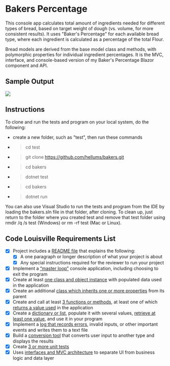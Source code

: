 # Bakers Percentage
This console app calculates total amount of ingredients needed for different types of bread, based on target weight of dough (vs. volume, for more consistent results). It uses "Baker's Percentage" for each available bread type, where each ingredient is calculated as a percentage of the total Flour. 

Bread models are derived from the base model class and methods, with polymorphic properties for individual ingredient percentages. It is the MVC, interface, and console-based version of my Baker's Percentage Blazor component and API.

## Sample Output
<img src="https://user-images.githubusercontent.com/83464025/178148617-b4830893-7e1b-4b18-914f-d10cad6e7f59.png">

## Instructions

To clone and run the tests and program on your local system, do the following:

- create a new folder, such as "test", then run these commands
- > cd test
- > git clone https://github.com/hellums/bakers.git
- > cd bakers
- > dotnet test
- > cd bakers
- > dotnet run

You can also use Visual Studio to run the tests and program from the IDE by loading the bakers.sln file in that folder, after cloning. To clean up, just return to the folder where you created test and remove that test folder using rmdir /q /s test (Windows) or rm -rf test (Mac or Linux).

## Code Louisville Requirements List
- [X] Project includes a [README file](https://github.com/hellums/bakers/blob/root/README.md) that explains the following:
  - [X] A one paragraph or longer description of what your project is about
  - [X] Any special instructions required for the reviewer to run your project
- [X] Implement a [“master loop”](https://github.com/hellums/bakers/blob/0a81141147874d55a5204060c133c755710801c0/bakers/Controllers/PercentageController.cs#L11) console application, including choosing to exit the program
- [X] Create at least [one class and object instance](https://github.com/hellums/bakers/blob/0a81141147874d55a5204060c133c755710801c0/bakers/Models/PercentageModel.cs#L1) with populated data used in the application
- [X] Create an additional [class which inherits one or more properties](https://github.com/hellums/bakers/blob/0a81141147874d55a5204060c133c755710801c0/bakers/Models/PercentageModel.Ciabatta.cs#L3) from its parent
- [X] Create and call at least [3 functions or methods](https://github.com/hellums/bakers/blob/0a81141147874d55a5204060c133c755710801c0/bakers/Views/PercentageView.cs#L47), at least one of which [returns a value used](https://github.com/hellums/bakers/blob/0a81141147874d55a5204060c133c755710801c0/bakers/Views/PercentageView.cs#L45) in the application
- [X] Create a [dictionary or list](https://github.com/hellums/bakers/blob/0a81141147874d55a5204060c133c755710801c0/bakers/Views/PercentageView.cs#L10), populate it with several values, [retrieve at least one value](https://github.com/hellums/bakers/blob/0a81141147874d55a5204060c133c755710801c0/bakers/Controllers/PercentageController.cs#L13), and use it in your program
- [X] Implement a [log that records errors](https://github.com/hellums/bakers/blob/0a81141147874d55a5204060c133c755710801c0/bakers/Models/Logger/Logger.cs#L16), invalid inputs, or other important events and writes them to a text file
- [X] Build a [conversion tool](https://github.com/hellums/bakers/blob/0a81141147874d55a5204060c133c755710801c0/bakers/Models/PercentageModel.cs#L20) that converts user input to another type and displays the results
- [X] Create [3 or more unit tests](https://github.com/hellums/bakers/blob/0a81141147874d55a5204060c133c755710801c0/BakersTest/PercentageModelTest.cs#L4)
- [X] Uses [interfaces and MVC architecture](https://github.com/hellums/bakers/blob/5aad293bc22abdc7f0d699225554acb3071999c0/bakers/Controllers/PercentageController.cs#L3) to separate UI from business logic and data layer

